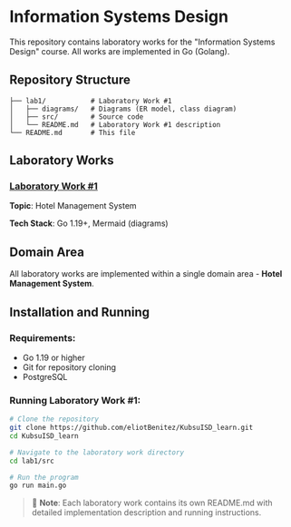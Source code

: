 # Information Systems Design

This repository contains laboratory works for the "Information Systems Design" course. All works are implemented in Go (Golang).

## Repository Structure

```
├── lab1/           # Laboratory Work #1
│   ├── diagrams/   # Diagrams (ER model, class diagram)
│   ├── src/        # Source code
│   └── README.md   # Laboratory Work #1 description
└── README.md       # This file
```

## Laboratory Works

### [Laboratory Work #1](./lab1/)
**Topic**: Hotel Management System

**Tech Stack**: Go 1.19+, Mermaid (diagrams)

## Domain Area

All laboratory works are implemented within a single domain area - **Hotel Management System**.

## Installation and Running

### Requirements:
- Go 1.19 or higher
- Git for repository cloning
- PostgreSQL

### Running Laboratory Work #1:
```bash
# Clone the repository
git clone https://github.com/eliotBenitez/KubsuISD_learn.git
cd KubsuISD_learn

# Navigate to the laboratory work directory
cd lab1/src

# Run the program
go run main.go
```

> 📝 **Note**: Each laboratory work contains its own README.md with detailed implementation description and running instructions.
